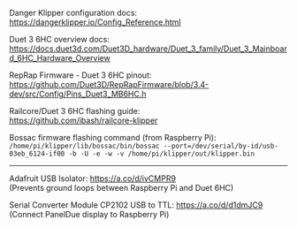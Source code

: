 Danger Klipper configuration docs:   
https://dangerklipper.io/Config_Reference.html

Duet 3 6HC overview docs:   
https://docs.duet3d.com/Duet3D_hardware/Duet_3_family/Duet_3_Mainboard_6HC_Hardware_Overview

RepRap Firmware - Duet 3 6HC pinout:   
https://github.com/Duet3D/RepRapFirmware/blob/3.4-dev/src/Config/Pins_Duet3_MB6HC.h

Railcore/Duet 3 6HC flashing guide:   
https://github.com/ibash/railcore-klipper

Bossac firmware flashing command (from Raspberry Pi):   
```/home/pi/klipper/lib/bossac/bin/bossac --port=/dev/serial/by-id/usb-03eb_6124-if00 -b -U -e -w -v /home/pi/klipper/out/klipper.bin```

-----------

Adafruit USB Isolator: https://a.co/d/ivCMPR9   
(Prevents ground loops between Raspberry Pi and Duet 6HC)

Serial Converter Module CP2102 USB to TTL: https://a.co/d/d1dmJC9   
(Connect PanelDue display to Raspberry Pi)
